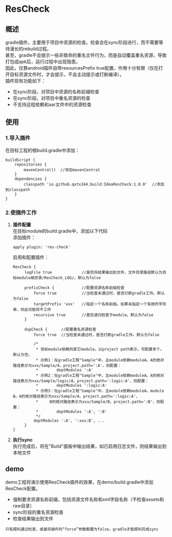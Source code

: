 **ResCheck**
=============

## **概述**
gradle插件，主要用于项目中资源的检查。检查会在sync阶段进行，而不需要等待漫长的rebuild过程。  
甚至，gradle不会提示一些非致命的重名文件行为，而是自动覆盖重名资源，导致打包成apk后，运行过程中出现隐患。  
因此，仅靠android插件自带resourcesPrefix true配置，作用十分有限（仅在打开目标资源文件时，才会提示，不会主动提示或打断编译）。  
插件现有功能如下：
+ 在sync阶段，对项目中资源的名称前缀检查
+ 在sync阶段，对项目中重名资源的检查
+ 不支持远程依赖和aar文件中的资源检查

## **使用**

### **1.导入插件**
在目标工程的根build.gradle中添加：
```
buildScript { 
    repositories {
        mavenCentral()  //添加mavenCentral 
    }      
    dependencies {
        classpath 'io.github.qxtx244.build:IdeaResCheck:1.0.0'  //添加到classpath 
    }        
}
```

### **2.使插件工作**
1. **插件配置**  
   在目标module的build.gradle中，添加以下代码  
   添加插件：
   ```
   apply plugin: 'res-check'
   ```
   启用和配置插件：
   ```
   ResCheck {
        logFile true             //是否将结果输出到文件，文件目录路径默认为目标module根目录/ResCheck_LOG/。默认为false
        
        prefixCheck {            //配置资源名称前缀检查     
            force true           //当检查未通过时，是否打断gradle工作。默认为false
            targetPrefix 'xxx'   //指定一个名称前缀。如果未指定一个有效的字符串，则此功能将不工作
            recursive true       //是否递归检查子module。默认为false
        }
   
        dupCheck {      //配置重名资源检查
            force true  //当检查未通过时，是否打断gradle工作。默认为false
            
            /*
             * 目标module依赖的其它module，以project path表示，可配置多个。默认为空。     
             * 示例1：在gradle工程"Sample"中，主module依赖moduleA。A的绝对路径表示为xxx/Sample/A，project.path=':A'，则配置：
             *        deptModules ':A'        
             * 示例2：在gradle工程"Sample"中，主module依赖moduleA。A的绝对路径表示为xxx/Sample/logic/A，project.path=':logic:A'，则配置：
             *        deptModules ':logic:A'       
             * 示例3：在gradle工程"Sample"中，主module依赖moduleA，module B。A的绝对路径表示为xxx/Sample/A，project.path=':logic:A'，
             *     B的绝对路径表示为xxx/Sample/B，project.path=':B'，则配置：
             *        deptModules ':A', ':B'    
             */          
            deptModules ':A', ':xxx:B', ...
        }
   }
    ```
2. **执行sync**  
    执行完成后，将在"Build"面板中输出结果，如已启用日志文件，则结果输出到本地文件

## **demo**
demo工程将演示使用ResCheck插件的效果，在demo/build.gradle中添加ResCheck配置。
  + 强制要求资源名称前缀，包括资源文件名称和xml字段名称（不检查assets和raw目录）
  + sync阶段的重名资源检查
  + 检查结果输出到文件

`只有顺利通过检查，或者将插件的“force”参数都置为false，gradle才能顺利完成sync`
